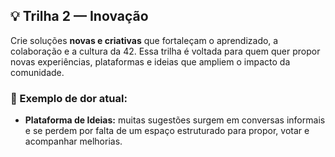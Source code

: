 ## 💡 Trilha 2 — Inovação

Crie soluções **novas e criativas** que fortaleçam o aprendizado, a colaboração e a cultura da 42.
Essa trilha é voltada para quem quer propor novas experiências, plataformas e ideias que ampliem o impacto da comunidade.

### 💬 Exemplo de dor atual:
- **Plataforma de Ideias:** muitas sugestões surgem em conversas informais e se perdem por falta de um espaço estruturado para propor, votar e acompanhar melhorias.
